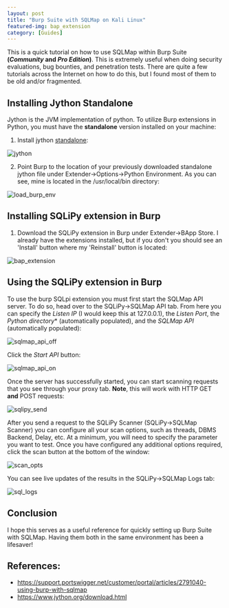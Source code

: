 ```yaml
---
layout: post
title: "Burp Suite with SQLMap on Kali Linux"
featured-img: bap_extension
category: [Guides]
---
```


This is a quick tutorial on how to use SQLMap within Burp Suite **(*Community* and *Pro Edition*)**. This is extremely useful when doing security evaluations, bug bounties, and penetration tests. There are quite a few tutorials across the Internet on how to do this, but I found most of them to be old and/or fragmented.

## Installing Jython Standalone

Jython is the JVM implementation of python. To utilize Burp extensions in Python, you must have the **standalone** version installed on your machine:

1. Install jython [standalone](http://search.maven.org/remotecontent?filepath=org/python/jython-standalone/2.7.1/jython-standalone-2.7.1.jar):

![jython](/assets/img/posts/jython.png)

2. Point Burp to the location of your previously downloaded standalone jython file under Extender->Options->Python Environment. As you can see, mine is located in the /usr/local/bin directory:

![load_burp_env](/assets/img/posts/load_burp_env.png)

## Installing SQLiPy extension in Burp

1. Download the SQLiPy extension in Burp under Extender->BApp Store. I already have the extensions installed, but if you don't you should see an 'Install' button where my 'Reinstall' button is located:

![bap_extension](/assets/img/posts/bap_extension.png)


## Using the SQLiPy extension in Burp

To use the burp SQLpi extension you must first start the SQLMap API server. To do so, head over to the SQLiPy->SQLMap API tab. From here you can specify the *Listen IP* (I would keep this at 127.0.0.1), the *Listen Port*, the *Python directory** (automatically populated), and the *SQLMap API* (automatically populated):

![sqlmap_api_off](/assets/img/posts/sqlmap_api_off.png)

Click the *Start API* button:

![sqlmap_api_on](/assets/img/posts/sqlmap_api_on.png)

Once the server has successfully started, you can start scanning requests that you see through your proxy tab. **Note**, this will work with HTTP GET **and** POST requests:

![sqlipy_send](/assets/img/posts/sqlipy_send.png)

After you send a request to the SQLiPy Scanner (SQLiPy->SQLMap Scanner) you can configure all your scan options, such as threads, DBMS Backend, Delay, etc. At a minimum, you will need to specify the parameter you want to test. Once you have configured any additional options required, click the scan button at the bottom of the window:

![scan_opts](/assets/img/posts/scan_opts.png)

You can see live updates of the results in the SQLiPy->SQLMap Logs tab:

![sql_logs](/assets/img/posts/sql_logs.png)


## Conclusion

I hope this serves as a useful reference for quickly setting up Burp Suite with SQLMap. Having them both in the same environment has been a lifesaver! 


## References:
* https://support.portswigger.net/customer/portal/articles/2791040-using-burp-with-sqlmap
* https://www.jython.org/download.html


